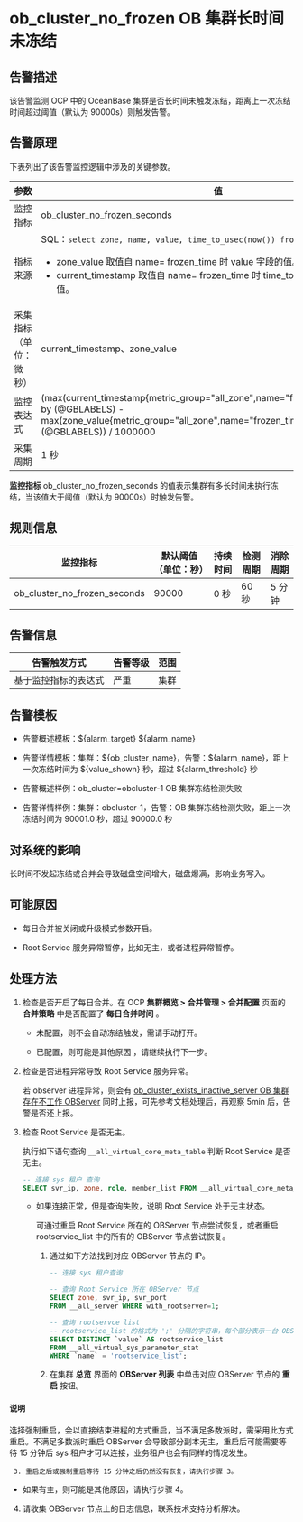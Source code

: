 # ob_cluster_no_frozen OB 集群长时间未冻结

## 告警描述

该告警监测 OCP 中的 OceanBase 集群是否长时间未触发冻结，距离上一次冻结时间超过阈值（默认为 90000s）则触发告警。

## 告警原理

下表列出了该告警监控逻辑中涉及的关键参数。

|     参数      |                                                                                                                                                                                   值                                                                                                                                                                                    |
|-------------|------------------------------------------------------------------------------------------------------------------------------------------------------------------------------------------------------------------------------------------------------------------------------------------------------------------------------------------------------------------------|
| 监控指标        | ob_cluster_no_frozen_seconds                                                                                                                                                                                                                                                                                                                                           |
| 指标来源        | SQL：`select zone, name, value, time_to_usec(now()) from __all_zone;` <ul><li>  zone_value 取值自 name= frozen_time 时 value 字段的值。   </li><li>current_timestamp 取值自 name= frozen_time 时 time_to_usec(now()) 字段的值。</li></ul>    |
| 采集指标（单位：微秒） | current_timestamp、zone_value                                                                                                                                                                                                                                                                                                                                           |
| 监控表达式       | (max(current_timestamp{metric_group="all_zone",name="frozen_time",@LABELS}) by (@GBLABELS) - max(zone_value{metric_group="all_zone",name="frozen_time",@LABELS}) by (@GBLABELS)) / 1000000                                                                                                                                                                             |
| 采集周期        | 1 秒                                                                                                                                                                                                                                                                                                                                                                    |

**监控指标** ob_cluster_no_frozen_seconds 的值表示集群有多长时间未执行冻结，当该值大于阈值（默认为 90000s）时触发告警。

## 规则信息

|             监控指标             | 默认阈值（单位：秒） | 持续时间 | 检测周期 | 消除周期 |
|------------------------------|------------|------|------|------|
| ob_cluster_no_frozen_seconds | 90000      | 0 秒  | 60 秒 | 5 分钟 |

## 告警信息

|   告警触发方式   | 告警等级 | 范围 |
|------------|------|----|
| 基于监控指标的表达式 | 严重   | 集群 |

## 告警模板

* 告警概述模板：\${alarm_target} \${alarm_name}

* 告警详情模板：集群：\${ob_cluster_name}，告警：\${alarm_name}，距上一次冻结时间为 \${value_shown} 秒，超过 ${alarm_threshold} 秒

* 告警概述样例：ob_cluster=obcluster-1 OB 集群冻结检测失败

* 告警详情样例：集群：obcluster-1，告警：OB 集群冻结检测失败，距上一次冻结时间为 90001.0 秒，超过 90000.0 秒

## 对系统的影响

长时间不发起冻结或合并会导致磁盘空间增大，磁盘爆满，影响业务写入。

## 可能原因

* 每日合并被关闭或升级模式参数开启。

* Root Service 服务异常暂停，比如无主，或者进程异常暂停。

## 处理方法

1. 检查是否开启了每日合并。在 OCP **集群概览 \> 合并管理 \> 合并配置** 页面的 **合并策略** 中是否配置了 **每日合并时间** 。
   * 未配置，则不会自动冻结触发，需请手动打开。

   * 已配置，则可能是其他原因 ，请继续执行下一步。

2. 检查是否进程异常导致 Root Service 服务异常。

   若 observer 进程异常，则会有 [ob_cluster_exists_inactive_server OB 集群存在不工作 OBServer](../200.ob-alert/400.ob_cluster_exists_inactive_server.md) 同时上报，可先参考文档处理后，再观察 5min 后，告警是否还上报。

3. 检查 Root Service 是否无主。

   执行如下语句查询 `__all_virtual_core_meta_table` 判断 Root Service 是否无主。

   ```sql
   -- 连接 sys 租户 查询
   SELECT svr_ip, zone, role, member_list FROM __all_virtual_core_meta_table;
   ```

   * 如果连接正常，但是查询失败，说明 Root Service 处于无主状态。

     可通过重启 Root Service 所在的 OBServer 节点尝试恢复，或者重启 rootservice_list 中的所有的 OBServer 节点尝试恢复。
     1. 通过如下方法找到对应 OBServer 节点的 IP。

        ```sql
        -- 连接 sys 租户查询
        
        -- 查询 Root Service 所在 OBServer 节点
        SELECT zone, svr_ip, svr_port
        FROM __all_server WHERE with_rootserver=1;
        
        -- 查询 rootservce list
        -- rootservice_list 的格式为 ';' 分隔的字符串，每个部分表示一台 OBServer 节点
        SELECT DISTINCT `value` AS rootservice_list
        FROM __all_virtual_sys_parameter_stat
        WHERE `name` = 'rootservice_list';
        ```

     2. 在集群 **总览** 界面的 **OBServer 列表** 中单击对应 OBServer 节点的 **重启** 按钮。

  <main id="notice" type='explain'>
    <h4>说明</h4>
    <p>选择强制重启，会以直接结束进程的方式重启，当不满足多数派时，需采用此方式重启。不满足多数派时重启 OBServer 会导致部分副本无主，重启后可能需要等待 15 分钟后 sys 租户才可以连接，业务租户也会有同样的情况发生。</p>
  </main>

     3. 重启之后或强制重启等待 15 分钟之后仍然没有恢复，请执行步骤 3。

   * 如果有主，则可能是其他原因，请执行步骤 4。

4. 请收集 OBServer 节点上的日志信息，联系技术支持分析解决。
